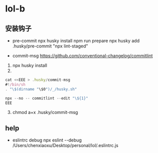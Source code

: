 # lol-b

## 安装钩子

- pre-commit
npx husky install
npm run prepare
npx husky add .husky/pre-commit "npx lint-staged"
<!-- git add .husky/pre-commit -->

- commit-msg
  https://github.com/conventional-changelog/commitlint

1.  npx husky install
2.

```js
cat <<EEE > .husky/commit-msg
#!/bin/sh
. "\$(dirname "\$0")/_/husky.sh"

npx --no -- commitlint --edit "\${1}"
EEE
```

3.  chmod a+x .husky/commit-msg

## help

- eslintrc debug
  npx eslint --debug /Users/chenxiaoxu/Desktop/personal/lol/.eslintrc.js

